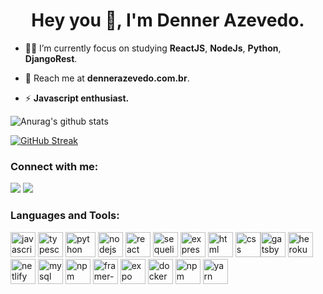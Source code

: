 
  

<h1  align="center">Hey you 👋, I'm Denner Azevedo.</h1>

- 🚣🏻 I’m currently focus on studying **ReactJS**, **NodeJs**, **Python**, **DjangoRest**.

  

- 📩 Reach me at <a src="https://dennerazevedo.com.br/">**dennerazevedo.com.br**</a>.

  

- ⚡ **Javascript enthusiast.**

  

![Anurag's github stats](https://github-readme-stats.vercel.app/api?username=dennergazevedo&show_icons=true&theme=react)

[![GitHub Streak](https://github-readme-streak-stats.herokuapp.com/?user=dennergazevedo)](https://git.io/streak-stats)  

<h3  align="left">Connect with me:</h3>
<p  align="left">
<a href="mailto:dennergazevedo@gmail.com" target="_blank" alt="Gmail"><img src="https://img.shields.io/badge/dennergazevedo-gmail-red" data-canonical-src="https://img.shields.io/badge/dennergazevedo-gmail-red" style="max-width:100%;"></a> <a href="https://www.linkedin.com/in/dennergazevedo/" target="_blank" alt="Linkedin"><img src="https://img.shields.io/badge/dennergazevedo-Linkedin-blue" data-canonical-src="https://img.shields.io/badge/dennergazevedo-Linkedin-blue" style="max-width:100%;"></a>
</p>


<h3  align="left">Languages and Tools:</h3>

<p  align="left"><a href="https://developer.mozilla.org/en-US/docs/Web/JavaScript" target="_blank" rel="noreferrer"><img src="https://upload.vectorlogo.zone/logos/javascript/images/239ec8a4-163e-4792-83b6-3f6d96911757.svg" alt="javascript" width="40" height="40"/></a> <a href="https://www.typescriptlang.org/" target="_blank" rel="noreferrer"><img src="https://www.vectorlogo.zone/logos/typescriptlang/typescriptlang-icon.svg" alt="typescript" width="40" height="40"/></a><a href="https://www.python.org/" target="_blank" rel="noreferrer" style="margin:0px 4px;"><img src="https://www.vectorlogo.zone/logos/python/python-icon.svg" alt="python" width="48" height="40"/></a><a href="https://nodejs.org" target="_blank" rel="noreferrer"><img src="https://www.vectorlogo.zone/logos/nodejs/nodejs-icon.svg" alt="nodejs" width="40" height="40"/></a> <a href="https://reactjs.org/" target="_blank" rel="noreferrer"><img src="https://www.vectorlogo.zone/logos/reactjs/reactjs-icon.svg" alt="react" width="40" height="40"/></a> <a href="https://sequelize.org" target="_blank" rel="noreferrer"><img src="https://www.vectorlogo.zone/logos/sequelizejs/sequelizejs-icon.svg" alt="sequelize" width="40" height="40"/></a> <a href="https://expressjs.com" target="_blank" rel="noreferrer"><img src="https://www.vectorlogo.zone/logos/expressjs/expressjs-icon.svg" alt="express" width="40" height="40"/></a> <a href="https://developer.mozilla.org/pt-BR/docs/Web/HTML" target="_blank" rel="noreferrer"><img src="https://www.vectorlogo.zone/logos/w3_html5/w3_html5-icon.svg" alt="html" width="40" height="40"/></a> <a href="https://developer.mozilla.org/pt-BR/docs/Web/CSS" target="_blank" rel="noreferrer"><img src="https://img.icons8.com/color/72/css3.png" alt="css" width="40" height="40"/></a><a href="https://www.gatsbyjs.com" target="_blank" rel="noreferrer"><img src="https://www.vectorlogo.zone/logos/gatsbyjs/gatsbyjs-icon.svg" alt="gatsby" width="40" height="40"/></a> <a href="https://heroku.com" target="_blank" rel="noreferrer"><img src="https://www.vectorlogo.zone/logos/heroku/heroku-icon.svg" alt="heroku" width="40" height="40"/></a> <a href="https://www.netlify.com" target="_blank" rel="noreferrer"><img src="https://www.vectorlogo.zone/logos/netlify/netlify-icon.svg" alt="netlify" width="40" height="40"/></a> <a href="https://www.mysql.com" target="_blank" rel="noreferrer"><img src="https://www.vectorlogo.zone/logos/mysql/mysql-icon.svg" alt="mysql" width="40" height="40"/></a> <a href="https://www.postgresql.org" target="_blank" rel="noreferrer"><img src="https://www.vectorlogo.zone/logos/postgresql/postgresql-icon.svg" alt="npm" width="40" height="40"/></a> <a href="https://www.framer.com/api/motion/" target="_blank" rel="noreferrer"><img src="https://www.vectorlogo.zone/logos/framer/framer-icon.svg" alt="framer-motion" width="40" height="40"/></a> <a href="https://expo.io" target="_blank" rel="noreferrer"><img src="https://www.vectorlogo.zone/logos/expoio/expoio-icon.svg" alt="expo" width="40" height="40"/></a> <a href="https://www.docker.com" target="_blank" rel="noreferrer"><img src="https://www.vectorlogo.zone/logos/docker/docker-icon.svg" alt="docker" width="40" height="40"/></a> <a href="https://www.npmjs.com" target="_blank" rel="noreferrer"><img src="https://www.vectorlogo.zone/logos/npmjs/npmjs-icon.svg" alt="npm" width="40" height="40"/></a> <a href="https://yarnpkg.com" target="_blank" rel="noreferrer"><img src="https://www.vectorlogo.zone/logos/yarnpkg/yarnpkg-icon.svg" alt="yarn" width="40" height="40"/></a></p>
